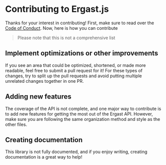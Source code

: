 # Contributing to Ergast.js

Thanks for your interest in contributing! First, make sure to read over the [Code of Conduct](https://github.com/AsyncBanana/CODE_OF_CONDUCT.md). Now, here is how you can contribute

> Please note that this is not a comprehensive list

## Implement optimizations or other improvements

If you see an area that could be optimized, shortened, or made more readable, feel free to submit a pull request for it! For these types of changes, try to split up the pull requests and avoid putting multiple unrelated changes together in one PR.

## Adding new features

The coverage of the API is not complete, and one major way to contribute is to add new features for getting the most out of the Ergast API. However, make sure you are following the same organization method and style as the other files.

## Creating documentation

This library is not fully documented, and if you enjoy writing, creating documentation is a great way to help!
